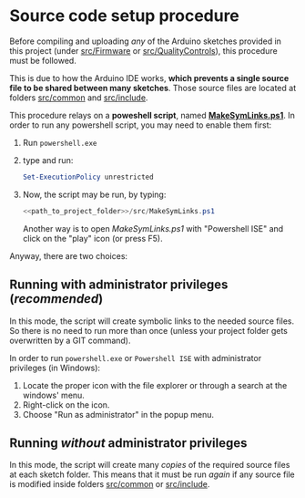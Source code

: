 # Source code setup procedure

Before compiling and uploading *any* of the Arduino sketches provided in this project (under [src/Firmware](../../src/Firmware/) or [src/QualityControls](../../src/QualityControls/)), this procedure must be followed. 

This is due to how the Arduino IDE works, __which prevents a single source file to be shared between many sketches__. Those source files are located at folders [src/common](../../src/common/) and [src/include](../../src/include/).

This procedure relays on a **poweshell script**, named [**MakeSymLinks.ps1**](../../src/MakeSymLinks.ps1). In order to run any powershell script, you may need to enable them first:

1. Run `powershell.exe`

2. type and run:
   
   ```powershell
   Set-ExecutionPolicy unrestricted
   ```

3. Now, the script may be run, by typing:
   
   ```powershell
   <<path_to_project_folder>>/src/MakeSymLinks.ps1
   ```
   
   Another way is to open *MakeSymLinks.ps1* with "Powershell ISE" and click on the "play" icon (or press F5).

Anyway, there are two choices:

## Running with administrator privileges (*recommended*)

In this mode, the script will create symbolic links to the needed source files. So there is no need to run more than once (unless your project folder gets overwritten by a GIT command).

In order to run `powershell.exe` or `Powershell ISE` with administrator privileges (in Windows):

1. Locate the proper icon with the file explorer or through a search at the windows' menu.
2. Right-click on the icon.
3. Choose "Run as administrator" in the popup menu.

## Running *without* administrator privileges

In this mode, the script will create many *copies* of the required source files at each sketch folder. This means that it must be run *again* if any source file is modified inside folders [src/common](../../src/common/) or [src/include](../../src/include/).
